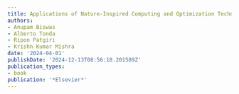 ```yaml
---
title: Applications of Nature-Inspired Computing and Optimization Techniques
authors:
- Anupam Biswas
- Alberto Tonda
- Ripon Patgiri
- Krishn Kumar Mishra
date: '2024-04-01'
publishDate: '2024-12-13T08:56:18.201589Z'
publication_types:
- book
publication: '*Elsevier*'
---
```

